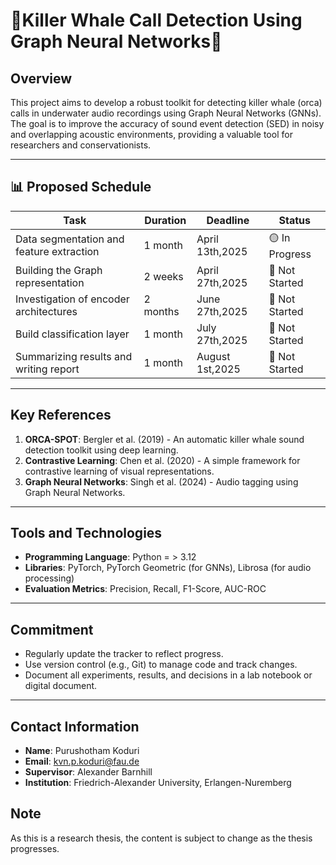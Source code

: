 # 🐋Killer Whale Call Detection Using Graph Neural Networks🐋

## Overview
This project aims to develop a robust toolkit for detecting killer whale (orca) calls in underwater audio recordings using Graph Neural Networks (GNNs). The goal is to improve the accuracy of sound event detection (SED) in noisy and overlapping acoustic environments, providing a valuable tool for researchers and conservationists.

---

## 📊 Proposed Schedule

| **Task**                              | **Duration** | **Deadline**       | **Status**          |
|---------------------------------------|--------------|--------------------|---------------------|
| Data segmentation and feature extraction | 1 month      | April 13th,2025  | 🟡 In Progress      |
| Building the Graph representation     | 2 weeks      | April 27th,2025  | 🔴 Not Started      |
| Investigation of encoder architectures | 2 months     | June 27th,2025  | 🔴 Not Started      |
| Build classification layer            | 1 month      | July 27th,2025  | 🔴 Not Started      |
| Summarizing results and writing report | 1 month      | August 1st,2025  | 🔴 Not Started      |

---

## Key References
1. **ORCA-SPOT**: Bergler et al. (2019) - An automatic killer whale sound detection toolkit using deep learning.
2. **Contrastive Learning**: Chen et al. (2020) - A simple framework for contrastive learning of visual representations.
3. **Graph Neural Networks**: Singh et al. (2024) - Audio tagging using Graph Neural Networks.

---

## Tools and Technologies
- **Programming Language**: Python = > 3.12 
- **Libraries**: PyTorch, PyTorch Geometric (for GNNs), Librosa (for audio processing)
- **Evaluation Metrics**: Precision, Recall, F1-Score, AUC-ROC

---

## Commitment
- Regularly update the tracker to reflect progress.
- Use version control (e.g., Git) to manage code and track changes.
- Document all experiments, results, and decisions in a lab notebook or digital document.

---

## Contact Information
- **Name**: Purushotham Koduri
- **Email**: kvn.p.koduri@fau.de
- **Supervisor**: Alexander Barnhill
- **Institution**: Friedrich-Alexander University, Erlangen-Nuremberg

## Note
As this is a research thesis, the content is subject to change as the thesis progresses. 